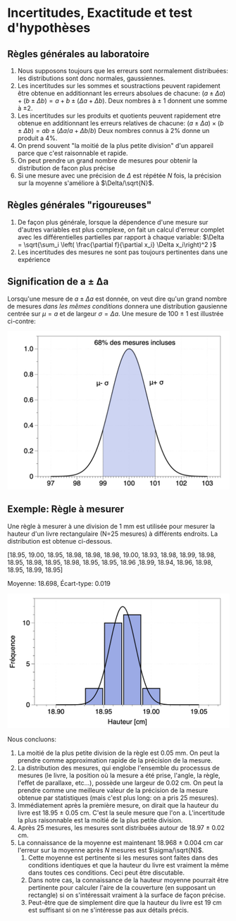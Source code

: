 # Incertitudes, Exactitude et test d'hypothèses

## Règles générales au laboratoire

1. Nous supposons toujours que les erreurs sont normalement distribuées: les distributions sont donc normales, gaussiennes.
2. Les incertitudes sur les sommes et soustractions peuvent rapidement être obtenue en additionnant les erreurs absolues de chacune: $(a\pm\Delta a) + (b \pm \Delta b) = a+b \pm (\Delta a + \Delta b)$. Deux nombres à ± 1 donnent une somme à ±2.
3. Les incertitudes sur les produits et quotients peuvent rapidement etre obtenue en additionnant les erreurs relatives de chacune: $(a \pm \Delta a) \times (b \pm \Delta b) = ab \pm (\Delta a / a + \Delta b/b)$  Deux nombres connus à 2% donne un produit a 4%.
4. On prend souvent "la moitié de la plus petite division" d'un appareil parce que c'est raisonnable et rapide.
5. On peut prendre un grand nombre de mesures pour obtenir la distribution de facon plus précise
6. Si une mesure avec une précision de $\Delta$ est répétée $N$ fois,  la précision sur la moyenne s'améliore à $\Delta/\sqrt{N}$.

## Règles générales "rigoureuses"

1. De façon plus générale, lorsque la dépendence d'une mesure sur d'autres variables est plus complexe, on fait un calcul d'erreur complet avec les différentielles partielles par rapport à chaque variable: $\Delta = \sqrt{\sum_i \left( \frac{\partial f}{\partial x_i} \Delta x_i\right)^2 }$
2. Les incertitudes des mesures ne sont pas toujours pertinentes dans une expérience


## Signification de a ± ∆a

Lorsqu'une mesure de $a ± \Delta a$ est donnée, on veut dire qu'un grand nombre de mesures *dans les mêmes conditions* donnera une distribution gausienne centrée sur $\mu = a$ et de largeur $\sigma = \Delta a$. Une mesure de 100 ± 1 est illustrée ci-contre:

![image-20180918210554856](image-20180918210554856.png)



## Exemple: Règle à mesurer

Une règle à mesurer à une division de 1 mm est utilisée pour mesurer la hauteur d'un livre rectangulaire (N=25 mesures) à différents endroits. La distribution est obtenue ci-dessous.  

[18.95, 19.00, 18.95, 18.98, 18.98, 18.98, 19.00, 18.93, 18.98, 18.99, 18.98, 18.95, 18.98, 18.95, 18.98, 18.95, 18.95, 18.96 ,18.99, 18.94, 18.96, 18.98, 18.95, 18.99, 18.95]

Moyenne: 18.698, Écart-type: 0.019 

![image-20180918211716443](image-20180918211716443.png)


Nous concluons:

1. La moitié de la plus petite division de la règle est 0.05 mm. On peut la prendre comme approximation rapide de la précision de la mesure.
2. La distribution des mesures, qui englobe l'ensemble du processus de mesures (le livre, la position où la mesure a été prise, l'angle, la règle, l'effet de parallaxe, etc...), possède une largeur de 0.02 cm.  On peut la prendre comme une meilleure valeur de la précision de la mesure obtenue par statistiques (mais c'est plus long: on a pris 25 mesures).
3. Immédiatement après la première mesure, on dirait que la hauteur du livre est 18.95 ± 0.05 cm. C'est la seule mesure que l'on a. L'incertitude la plus raisonnable est la moitié de la plus petite division.
4. Après 25 mesures, les mesures sont distribuées autour de 18.97 ± 0.02 cm.
5. La connaissance de la moyenne est maintenant 18.968 ± 0.004 cm car l'erreur sur la moyenne après $N$ mesures est $\sigma/\sqrt{N}$. 
   1. Cette moyenne est pertinente si les mesures sont faites dans des conditions identiques et que la hauteur du livre est vraiment la même dans toutes ces conditions. Ceci peut être discutable.
   2. Dans notre cas, la connaissance de la hauteur moyenne pourrait être pertinente pour calculer l'aire de la couverture (en supposant un rectangle) si on s'intéressait vraiment à la surface de façon précise.
   3. Peut-être que de simplement dire que la hauteur du livre est 19 cm est suffisant si on ne s'intéresse pas aux détails précis.





